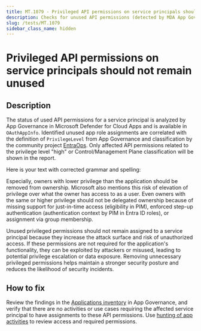 ```yaml
---
title: MT.1079 - Privileged API permissions on service principals should not remain unused
description: Checks for unused API permissions (detected by MDA App Governance) that have also been identified with classification as Control/Management Plane or highly critical API permissions
slug: /tests/MT.1079
sidebar_class_name: hidden
---
```


# Privileged API permissions on service principals should not remain unused

## Description

The status of used API permissions for a service principal is analyzed by App Governance in Microsoft Defender for Cloud Apps and is available in `OAuthAppInfo`.
Identified unused app role assignments are correlated with the definition of `PrivilegeLevel` from App Governance and classification by the community project [EntraOps](https://github.com/Cloud-Architekt/AzurePrivilegedIAM). Only affected API permissions related to the privilege level "high" or Control/Management Plane classification will be shown in the report.


Here is your text with corrected grammar and spelling:

Especially, owners with lower privilege than the application should be removed from ownership.
Microsoft also mentions this risk of elevation of privilege over what the owner has access to as a user.
Even owners with the same or higher privilege should not be delegated ownership because of missing support for just-in-time access (eligibility in PIM), enforced step-up authentication (authentication context by PIM in Entra ID roles), or assignment via group membership.

Unused privileged permissions should not remain assigned to a service principal because they increase the attack surface and risk of unauthorized access. If these permissions are not required for the application's functionality, they can be exploited by attackers or misused, leading to potential privilege escalation or data exposure. Removing unnecessary privileged permissions helps maintain a stronger security posture and reduces the likelihood of security incidents.

## How to fix
Review the findings in the [Applications inventory](https://learn.microsoft.com/en-us/defender-cloud-apps/applications-inventory#oauth-apps) in App Governance, and verify that there are no activities or use cases requiring the affected service principal to have assignments to these API permissions. Use [hunting of app activities](https://learn.microsoft.com/en-us/defender-cloud-apps/app-activity-threat-hunting) to review access and required permissions.